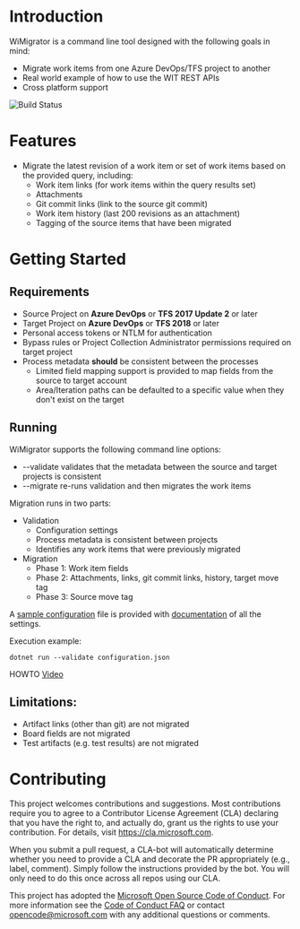 # Introduction 
WiMigrator is a command line tool designed with the following goals in mind:
* Migrate work items from one Azure DevOps/TFS project to another
* Real world example of how to use the WIT REST APIs
* Cross platform support

![Build Status](https://github.com/microsoft/vsts-work-item-migrator/workflows/Build/badge.svg)

# Features
* Migrate the latest revision of a work item or set of work items based on the provided query, including:
  * Work item links (for work items within the query results set) 
  * Attachments
  * Git commit links (link to the source git commit)
  * Work item history (last 200 revisions as an attachment)
  * Tagging of the source items that have been migrated

# Getting Started
## Requirements
* Source Project on **Azure DevOps** or **TFS 2017 Update 2** or later
* Target Project on **Azure DevOps** or **TFS 2018** or later
* Personal access tokens or NTLM for authentication 
* Bypass rules or Project Collection Administrator permissions required on target project
* Process metadata **should** be consistent between the processes
  * Limited field mapping support is provided to map fields from the source to target account
  * Area/Iteration paths can be defaulted to a specific value when they don't exist on the target

## Running
WiMigrator supports the following command line options:
* --validate validates that the metadata between the source and target projects is consistent 
* --migrate re-runs validation and then migrates the work items 

Migration runs in two parts:
* Validation
  * Configuration settings
  * Process metadata is consistent between projects
  * Identifies any work items that were previously migrated
* Migration
  * Phase 1: Work item fields
  * Phase 2: Attachments, links, git commit links, history, target move tag
  * Phase 3: Source move tag

A [sample configuration](WiMigrator/sample-configuration.json) file is provided with [documentation](WiMigrator/migration-configuration.md) of all the settings.

Execution example:
```
dotnet run --validate configuration.json
```

HOWTO [Video](https://www.youtube.com/watch?v=aHbiLYUfomc&feature=youtu.be)

## Limitations:
  * Artifact links (other than git) are not migrated
  * Board fields are not migrated
  * Test artifacts (e.g. test results) are not migrated

# Contributing

This project welcomes contributions and suggestions.  Most contributions require you to agree to a
Contributor License Agreement (CLA) declaring that you have the right to, and actually do, grant us
the rights to use your contribution. For details, visit https://cla.microsoft.com.

When you submit a pull request, a CLA-bot will automatically determine whether you need to provide
a CLA and decorate the PR appropriately (e.g., label, comment). Simply follow the instructions
provided by the bot. You will only need to do this once across all repos using our CLA.

This project has adopted the [Microsoft Open Source Code of Conduct](https://opensource.microsoft.com/codeofconduct/).
For more information see the [Code of Conduct FAQ](https://opensource.microsoft.com/codeofconduct/faq/) or
contact [opencode@microsoft.com](mailto:opencode@microsoft.com) with any additional questions or comments.
